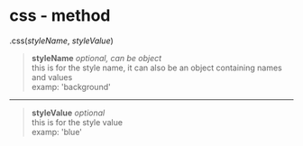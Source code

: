 # css - method

.css(*styleName*, *styleValue*)

> **styleName** *optional, can be object*<br>
this is for the style name, it can also be an object containing names and values<br>
examp: 'background'

---

> **styleValue** *optional*<br>
this is for the style value<br>
examp: 'blue'
